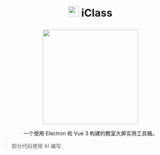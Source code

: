 # <p align="center"><image src="resources/icon.png" height="28" width="28"/> iClass

<p align="center"><image src="resources/readme.png" height="256" width="256"/>

<p align="center">一个使用 Electron 和 Vue 3 构建的教室大屏实用工具箱。</p>

> 部分代码使用 AI 编写